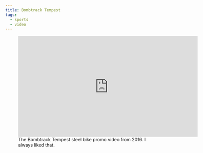```yaml
---
title: Bombtrack Tempest
tags:
  - sports
  - video
---
```

<figure>
<iframe width="560" height="315" src="https://www.youtube.com/embed/YtmQVzpK-_4" title="YouTube video player" frameborder="0" allow="accelerometer; autoplay; clipboard-write; encrypted-media; gyroscope; picture-in-picture" allowfullscreen></iframe>
<figcaption>The Bombtrack Tempest steel bike promo video from 2016. I always liked that.</figcaption>
</figure>
